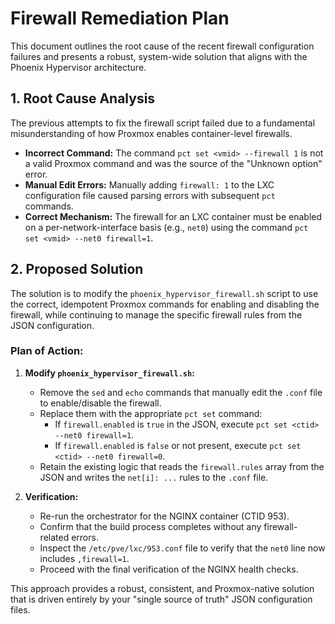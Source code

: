 # Firewall Remediation Plan

This document outlines the root cause of the recent firewall configuration failures and presents a robust, system-wide solution that aligns with the Phoenix Hypervisor architecture.

## 1. Root Cause Analysis

The previous attempts to fix the firewall script failed due to a fundamental misunderstanding of how Proxmox enables container-level firewalls.

*   **Incorrect Command:** The command `pct set <vmid> --firewall 1` is not a valid Proxmox command and was the source of the "Unknown option" error.
*   **Manual Edit Errors:** Manually adding `firewall: 1` to the LXC configuration file caused parsing errors with subsequent `pct` commands.
*   **Correct Mechanism:** The firewall for an LXC container must be enabled on a per-network-interface basis (e.g., `net0`) using the command `pct set <vmid> --net0 firewall=1`.

## 2. Proposed Solution

The solution is to modify the `phoenix_hypervisor_firewall.sh` script to use the correct, idempotent Proxmox commands for enabling and disabling the firewall, while continuing to manage the specific firewall rules from the JSON configuration.

### Plan of Action:

1.  **Modify `phoenix_hypervisor_firewall.sh`:**
    *   Remove the `sed` and `echo` commands that manually edit the `.conf` file to enable/disable the firewall.
    *   Replace them with the appropriate `pct set` command:
        *   If `firewall.enabled` is `true` in the JSON, execute `pct set <ctid> --net0 firewall=1`.
        *   If `firewall.enabled` is `false` or not present, execute `pct set <ctid> --net0 firewall=0`.
    *   Retain the existing logic that reads the `firewall.rules` array from the JSON and writes the `net[i]: ...` rules to the `.conf` file.

2.  **Verification:**
    *   Re-run the orchestrator for the NGINX container (CTID 953).
    *   Confirm that the build process completes without any firewall-related errors.
    *   Inspect the `/etc/pve/lxc/953.conf` file to verify that the `net0` line now includes `,firewall=1`.
    *   Proceed with the final verification of the NGINX health checks.

This approach provides a robust, consistent, and Proxmox-native solution that is driven entirely by your "single source of truth" JSON configuration files.
